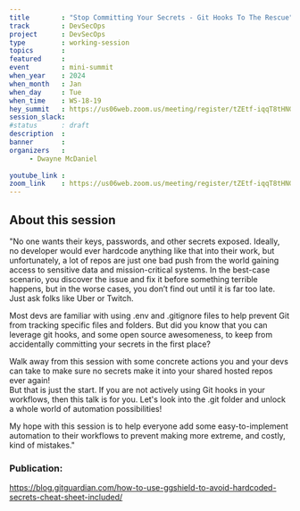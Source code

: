 ```yaml
---
title        : "Stop Committing Your Secrets - Git Hooks To The Rescue"
track        : DevSecOps
project      : DevSecOps
type         : working-session
topics       :
featured     :
event        : mini-summit
when_year    : 2024
when_month   : Jan
when_day     : Tue
when_time    : WS-18-19
hey_summit   : https://us06web.zoom.us/meeting/register/tZEtf-iqqT8tHNGZgBh31Nw4b7d73ObseqwJ
session_slack:
#status      : draft
description  :
banner       : 
organizers   :
     - Dwayne McDaniel
     
youtube_link : 
zoom_link    : https://us06web.zoom.us/meeting/register/tZEtf-iqqT8tHNGZgBh31Nw4b7d73ObseqwJ
---
```


## About this session
"No one wants their keys, passwords, and other secrets exposed. Ideally, no developer would ever hardcode anything like that into their work, but unfortunately, a lot of repos are just one bad push from the world gaining access to sensitive data and mission-critical systems. In the best-case scenario, you discover the issue and fix it before something terrible happens, but in the worse cases, you don’t find out until it is far too late. Just ask folks like Uber or Twitch. 

Most devs are familiar with using .env and .gitignore files to help prevent Git from tracking specific files and folders. But did you know that you can leverage git hooks, and some open source awesomeness, to keep from accidentally committing your secrets in the first place?

Walk away from this session with some concrete actions you and your devs can take to make sure no secrets make it into your shared hosted repos ever again!  
But that is just the start.  If you are not actively using Git hooks in your workflows, then this talk is for you. Let's look into the .git folder and unlock a whole world of automation possibilities!  

My hope with this session is to help everyone add some easy-to-implement automation to their workflows to prevent making more extreme, and costly, kind of mistakes."

### Publication:
https://blog.gitguardian.com/how-to-use-ggshield-to-avoid-hardcoded-secrets-cheat-sheet-included/


